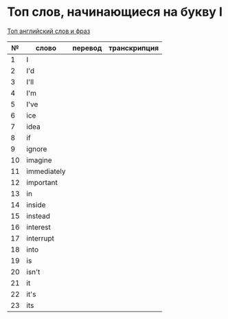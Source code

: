 # Топ слов, начинающиеся на букву I

[Топ английский слов и фраз](../README.md)

| №   | слово       | перевод | транскрипция |
| --- | ----------- | ------- | ------------ |
| 1   | I           |         |              |
| 2   | I'd         |         |              |
| 3   | I'll        |         |              |
| 4   | I'm         |         |              |
| 5   | I've        |         |              |
| 6   | ice         |         |              |
| 7   | idea        |         |              |
| 8   | if          |         |              |
| 9   | ignore      |         |              |
| 10  | imagine     |         |              |
| 11  | immediately |         |              |
| 12  | important   |         |              |
| 13  | in          |         |              |
| 14  | inside      |         |              |
| 15  | instead     |         |              |
| 16  | interest    |         |              |
| 17  | interrupt   |         |              |
| 18  | into        |         |              |
| 19  | is          |         |              |
| 20  | isn't       |         |              |
| 21  | it          |         |              |
| 22  | it's        |         |              |
| 23  | its         |         |              |
